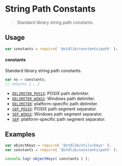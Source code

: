 <!--

@license Apache-2.0

Copyright (c) 2021 The Stdlib Authors.

Licensed under the Apache License, Version 2.0 (the "License");
you may not use this file except in compliance with the License.
You may obtain a copy of the License at

   http://www.apache.org/licenses/LICENSE-2.0

Unless required by applicable law or agreed to in writing, software
distributed under the License is distributed on an "AS IS" BASIS,
WITHOUT WARRANTIES OR CONDITIONS OF ANY KIND, either express or implied.
See the License for the specific language governing permissions and
limitations under the License.

-->

# String Path Constants

> Standard library string path constants.

<section class="usage">

## Usage

```javascript
var constants = require( '@stdlib/constants/path' );
```

#### constants

Standard library string path constants.

```javascript
var ns = constants;
// returns {...}
```

<!-- <toc pattern="*"> -->

<div class="namespace-toc">

-   <span class="signature">[`DELIMITER_POSIX`][@stdlib/constants/path/delimiter-posix]</span><span class="delimiter">: </span><span class="description">POSIX path delimiter.</span>
-   <span class="signature">[`DELIMITER_WIN32`][@stdlib/constants/path/delimiter-win32]</span><span class="delimiter">: </span><span class="description">Windows path delimiter.</span>
-   <span class="signature">[`DELIMITER`][@stdlib/constants/path/delimiter]</span><span class="delimiter">: </span><span class="description">platform-specific path delimiter.</span>
-   <span class="signature">[`SEP_POSIX`][@stdlib/constants/path/sep-posix]</span><span class="delimiter">: </span><span class="description">POSIX path segment separator.</span>
-   <span class="signature">[`SEP_WIN32`][@stdlib/constants/path/sep-win32]</span><span class="delimiter">: </span><span class="description">Windows path segment separator.</span>
-   <span class="signature">[`SEP`][@stdlib/constants/path/sep]</span><span class="delimiter">: </span><span class="description">platform-specific path segment separator.</span>

</div>

<!-- </toc> -->

</section>

<!-- /.usage -->

<section class="examples">

## Examples

<!-- TODO: better examples -->

<!-- eslint no-undef: "error" -->

```javascript
var objectKeys = require( '@stdlib/utils/keys' );
var constants = require( '@stdlib/constants/path' );

console.log( objectKeys( constants ) );
```

</section>

<!-- /.examples -->

<section class="links">

<!-- <toc-links> -->

[@stdlib/constants/path/delimiter-posix]: https://github.com/stdlib-js/constants/tree/main/path/delimiter-posix

[@stdlib/constants/path/delimiter-win32]: https://github.com/stdlib-js/constants/tree/main/path/delimiter-win32

[@stdlib/constants/path/delimiter]: https://github.com/stdlib-js/constants/tree/main/path/delimiter

[@stdlib/constants/path/sep-posix]: https://github.com/stdlib-js/constants/tree/main/path/sep-posix

[@stdlib/constants/path/sep-win32]: https://github.com/stdlib-js/constants/tree/main/path/sep-win32

[@stdlib/constants/path/sep]: https://github.com/stdlib-js/constants/tree/main/path/sep

<!-- </toc-links> -->

</section>

<!-- /.links -->
